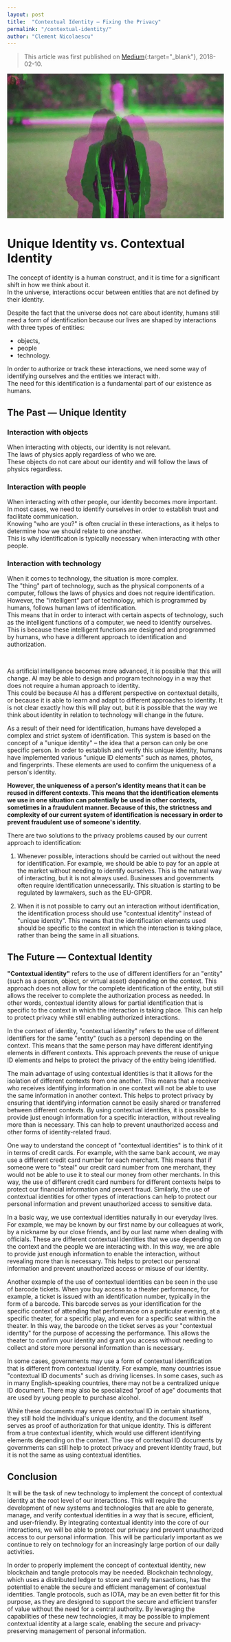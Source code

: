 ```yaml
---
layout: post
title:  "Contextual Identity — Fixing the Privacy"
permalink: "/contextual-identity/"
author: "Clement Nicolaescu"
---
```


>
> This article was first published on [Medium](https://medium.com/hackernoon/contextual-identity-fixing-the-privacy-a40ea7ce6b32){:target="_blank"}, 2018-02-10.

![Contextual Identity](/images/posts/contextual_identity_picture.webp)


# Unique Identity vs. Contextual Identity


The concept of identity is a human construct, 
and it is time for a significant shift in how we think about it.   
In the universe, interactions occur between entities that are not defined by their identity.

Despite the fact that the universe does not care about identity, humans still need a form of identification because our lives are shaped by interactions with three types of entities: 
- objects, 
- people 
- technology. 

In order to authorize or track these interactions, we need some way of identifying ourselves and the entities we interact with.   
The need for this identification is a fundamental part of our existence as humans.



## The Past — Unique Identity

### Interaction with objects

When interacting with objects, our identity is not relevant.   
The laws of physics apply regardless of who we are.    
These objects do not care about our identity and will follow the laws of physics regardless.

### Interaction with people

When interacting with other people, our identity becomes more important.    
In most cases, we need to identify ourselves in order to establish trust and facilitate communication.    
Knowing "who are you?" is often crucial in these interactions, as it helps to determine how we should relate to one another.    
This is why identification is typically necessary when interacting with other people.


### Interaction with technology

When it comes to technology, the situation is more complex.   
The "thing" part of technology, such as the physical components of a computer, follows the laws of physics and does not require identification.     
However, the "intelligent" part of technology, which is programmed by humans, follows human laws of identification.    
This means that in order to interact with certain aspects of technology, such as the intelligent functions of a computer, we need to identify ourselves.   
This is because these intelligent functions are designed and programmed by humans, who have a different approach to identification and authorization.


&nbsp;
&nbsp;
&nbsp;


As artificial intelligence becomes more advanced, it is possible that this will change. AI may be able to design and program technology in a way that does not require a human approach to identity.   
This could be because AI has a different perspective on contextual details, or because it is able to learn and adapt to different approaches to identity. It is not clear exactly how this will play out, but it is possible that the way we think about identity in relation to technology will change in the future.


As a result of their need for identification, humans have developed a complex and strict system of identification. This system is based on the concept of a "unique identity" – the idea that a person can only be one specific person. In order to establish and verify this unique identity, humans have implemented various "unique ID elements" such as names, photos, and fingerprints. These elements are used to confirm the uniqueness of a person's identity.   



**However, the uniqueness of a person's identity means that it can be reused in different contexts. This means that the identification elements we use in one situation can potentially be used in other contexts, sometimes in a fraudulent manner. Because of this, the strictness and complexity of our current system of identification is necessary in order to prevent fraudulent use of someone's identity.**


There are two solutions to the privacy problems caused by our current approach to identification:

1. Whenever possible, interactions should be carried out without the need for identification. For example, we should be able to pay for an apple at the market without needing to identify ourselves. This is the natural way of interacting, but it is not always used. Businesses and governments often require identification unnecessarily. This situation is starting to be regulated by lawmakers, such as the EU-GPDR.


2. When it is not possible to carry out an interaction without identification, the identification process should use "contextual identity" instead of "unique identity". This means that the identification elements used should be specific to the context in which the interaction is taking place, rather than being the same in all situations.


## The Future — Contextual Identity


**"Contextual identity"** refers to the use of different identifiers for an "entity" (such as a person, object, or virtual asset) depending on the context. This approach does not allow for the complete identification of the entity, but still allows the receiver to complete the authorization process as needed. In other words, contextual identity allows for partial identification that is specific to the context in which the interaction is taking place. This can help to protect privacy while still enabling authorized interactions.

In the context of identity, "contextual identity" refers to the use of different identifiers for the same "entity" (such as a person) depending on the context. This means that the same person may have different identifying elements in different contexts. This approach prevents the reuse of unique ID elements and helps to protect the privacy of the entity being identified.



The main advantage of using contextual identities is that it allows for the isolation of different contexts from one another. This means that a receiver who receives identifying information in one context will not be able to use the same information in another context. This helps to protect privacy by ensuring that identifying information cannot be easily shared or transferred between different contexts. By using contextual identities, it is possible to provide just enough information for a specific interaction, without revealing more than is necessary. This can help to prevent unauthorized access and other forms of identity-related fraud.


One way to understand the concept of "contextual identities" is to think of it in terms of credit cards. For example, with the same bank account, we may use a different credit card number for each merchant. This means that if someone were to "steal" our credit card number from one merchant, they would not be able to use it to steal our money from other merchants. In this way, the use of different credit card numbers for different contexts helps to protect our financial information and prevent fraud. Similarly, the use of contextual identities for other types of interactions can help to protect our personal information and prevent unauthorized access to sensitive data.


In a basic way, we use contextual identities naturally in our everyday lives. For example, we may be known by our first name by our colleagues at work, by a nickname by our close friends, and by our last name when dealing with officials. These are different contextual identities that we use depending on the context and the people we are interacting with. In this way, we are able to provide just enough information to enable the interaction, without revealing more than is necessary. This helps to protect our personal information and prevent unauthorized access or misuse of our identity.


Another example of the use of contextual identities can be seen in the use of barcode tickets. When you buy access to a theater performance, for example, a ticket is issued with an identification number, typically in the form of a barcode. This barcode serves as your identification for the specific context of attending that performance on a particular evening, at a specific theater, for a specific play, and even for a specific seat within the theater. In this way, the barcode on the ticket serves as your "contextual identity" for the purpose of accessing the performance. This allows the theater to confirm your identity and grant you access without needing to collect and store more personal information than is necessary.


In some cases, governments may use a form of contextual identification that is different from contextual identity. For example, many countries issue "contextual ID documents" such as driving licenses. In some cases, such as in many English-speaking countries, there may not be a centralized unique ID document. There may also be specialized "proof of age" documents that are used by young people to purchase alcohol.

While these documents may serve as contextual ID in certain situations, they still hold the individual's unique identity, and the document itself serves as proof of authorization for that unique identity. This is different from a true contextual identity, which would use different identifying elements depending on the context. The use of contextual ID documents by governments can still help to protect privacy and prevent identity fraud, but it is not the same as using contextual identities.

## Conclusion

It will be the task of new technology to implement the concept of contextual identity at the root level of our interactions. This will require the development of new systems and technologies that are able to generate, manage, and verify contextual identities in a way that is secure, efficient, and user-friendly. By integrating contextual identity into the core of our interactions, we will be able to protect our privacy and prevent unauthorized access to our personal information. This will be particularly important as we continue to rely on technology for an increasingly large portion of our daily activities.


In order to properly implement the concept of contextual identity, new blockchain and tangle protocols may be needed. Blockchain technology, which uses a distributed ledger to store and verify transactions, has the potential to enable the secure and efficient management of contextual identities. Tangle protocols, such as IOTA, may be an even better fit for this purpose, as they are designed to support the secure and efficient transfer of value without the need for a central authority. By leveraging the capabilities of these new technologies, it may be possible to implement contextual identity at a large scale, enabling the secure and privacy-preserving management of personal information.
